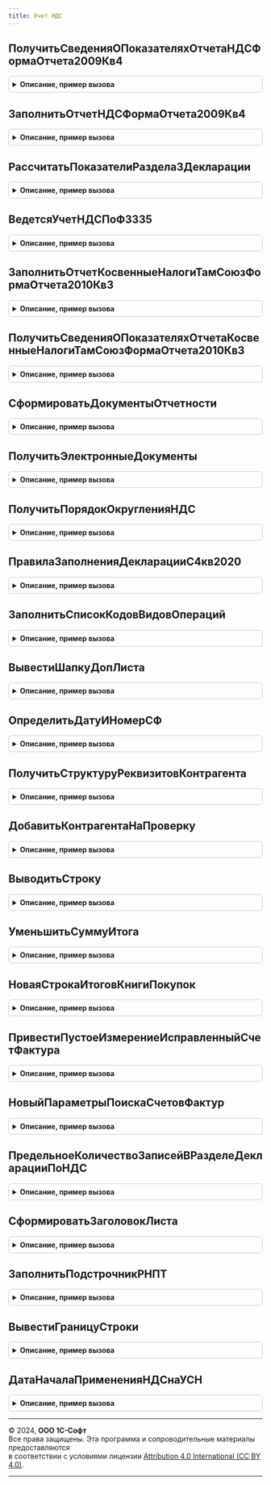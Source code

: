 ```yaml
---
title: Учет НДС
---
```



## ПолучитьСведенияОПоказателяхОтчетаНДСФормаОтчета2009Кв4
<details style="margin: 1em 0; padding: 0.5em; border: 1px solid #ccc; border-radius: 6px;">

<summary style="font-weight: bold; cursor: pointer;">Описание, пример вызова</summary>

```bsl

// Создает список показателей декларации по НДС, которые будут автоматически заполняться.
// Для версии отчета ФормаОтчета2009Кв4.
//
// Параметры:
//	ПоказателиОтчета - Структура - Структура параметров отчета.
//
Процедура ПолучитьСведенияОПоказателяхОтчетаНДСФормаОтчета2009Кв4(ПоказателиОтчета) Экспорт
```

Пример вызова
```bsl
УчетНДС.ПолучитьСведенияОПоказателяхОтчетаНДСФормаОтчета2009Кв4(ПоказателиОтчета) 
```
</details>

## ЗаполнитьОтчетНДСФормаОтчета2009Кв4
<details style="margin: 1em 0; padding: 0.5em; border: 1px solid #ccc; border-radius: 6px;">

<summary style="font-weight: bold; cursor: pointer;">Описание, пример вызова</summary>

```bsl

// Заполняет контейнер с показателями декларации по НДС.
// Для версии отчета ФормаОтчета2009Кв4.
//
// Параметры:
//	ПараметрыОтчета - Структура - Структура параметров отчета.
//	Контейнер - Структура - Данные отчета.
//	СохранятьТаблицуРасшифровок - Булево - Признак необходимости сохранения таблицы расшифровок.
//
Процедура ЗаполнитьОтчетНДСФормаОтчета2009Кв4(ПараметрыОтчета, Контейнер,СохранятьТаблицуРасшифровок = Истина) Экспорт
```

Пример вызова
```bsl
УчетНДС.ЗаполнитьОтчетНДСФормаОтчета2009Кв4(ПараметрыОтчета, Контейнер, СохранятьТаблицуРасшифровок);
```
</details>

## РассчитатьПоказателиРаздела3Декларации
<details style="margin: 1em 0; padding: 0.5em; border: 1px solid #ccc; border-radius: 6px;">

<summary style="font-weight: bold; cursor: pointer;">Описание, пример вызова</summary>

```bsl

// Рассчитывает показатели Раздела 3 Декларации НДС.
//
// Параметры:
//	СтруктураПоказателей - Структура - Данные отчета.
//
Процедура РассчитатьПоказателиРаздела3Декларации(СтруктураПоказателей) Экспорт
```

Пример вызова
```bsl
УчетНДС.РассчитатьПоказателиРаздела3Декларации(СтруктураПоказателей) 
```
</details>

## ВедетсяУчетНДСПоФЗ335
<details style="margin: 1em 0; padding: 0.5em; border: 1px solid #ccc; border-radius: 6px;">

<summary style="font-weight: bold; cursor: pointer;">Описание, пример вызова</summary>

```bsl

// Возвращает признак применения Федерального Закона от 27.11.2017 №335-ФЗ,
// который возлагает исчисление НДС на покупателя товаров, перечисленных в п.8 ст. 161:
// - лом и отходы черных и цветных металлов,
// - алюминий вторичный и его сплавы,
// - сырые шкуры животных.
//
// Параметры:
// 	Дата - Дата - В данном параметре передается дата, на которую необходимо определить признак применения 335-ФЗ.
//
// Возвращаемое значение:
//  Булево - признак применения:
//           Истина - ФЗ применяется;
//           Ложь   - ФЗ не применяется.
//
Функция ВедетсяУчетНДСПоФЗ335(Дата) Экспорт
```

Пример вызова
```bsl
Результат = УчетНДС.ВедетсяУчетНДСПоФЗ335(Дата) 
```
</details>

## ЗаполнитьОтчетКосвенныеНалогиТамСоюзФормаОтчета2010Кв3
<details style="margin: 1em 0; padding: 0.5em; border: 1px solid #ccc; border-radius: 6px;">

<summary style="font-weight: bold; cursor: pointer;">Описание, пример вызова</summary>

```bsl

// Заполняет контейнер с показателями декларации по косвенным налогам (таможенный союз).
// Для версии отчета ФормаОтчета2010Кв3.
//
// Параметры:
//	ПараметрыОтчета - Структура - Структура параметров отчета.
//	Контейнер - Структура - Данные отчета.
//
Процедура ЗаполнитьОтчетКосвенныеНалогиТамСоюзФормаОтчета2010Кв3(ПараметрыОтчета, Контейнер) Экспорт
```

Пример вызова
```bsl
УчетНДС.ЗаполнитьОтчетКосвенныеНалогиТамСоюзФормаОтчета2010Кв3(ПараметрыОтчета, Контейнер) 
```
</details>

## ПолучитьСведенияОПоказателяхОтчетаКосвенныеНалогиТамСоюзФормаОтчета2010Кв3
<details style="margin: 1em 0; padding: 0.5em; border: 1px solid #ccc; border-radius: 6px;">

<summary style="font-weight: bold; cursor: pointer;">Описание, пример вызова</summary>

```bsl

// Создает список показателей декларации по косвенным налогам, которые будут автоматически заполняться.
// Для версии отчета ФормаОтчета2010Кв3.
//
// Параметры:
//	ПоказателиОтчета - Структура - Структура параметров отчета.
//
Процедура ПолучитьСведенияОПоказателяхОтчетаКосвенныеНалогиТамСоюзФормаОтчета2010Кв3(ПоказателиОтчета) Экспорт
```

Пример вызова
```bsl
УчетНДС.ПолучитьСведенияОПоказателяхОтчетаКосвенныеНалогиТамСоюзФормаОтчета2010Кв3(ПоказателиОтчета) 
```
</details>

## СформироватьДокументыОтчетности
<details style="margin: 1em 0; padding: 0.5em; border: 1px solid #ccc; border-radius: 6px;">

<summary style="font-weight: bold; cursor: pointer;">Описание, пример вызова</summary>

```bsl

// Возвращает документы НДС для передачи в электронном виде.
//
// Параметры:
//	СтруктураПараметров - Структура - Содержит ключи:
//		* Организация - СправочникСсылка.Организации.
//		* НалоговыйПериод - Дата - Налоговый период.
//
// Возвращаемое значение:
//	Структура - см. НовыйСтруктураДокументовОтчетности.
//
Функция СформироватьДокументыОтчетности(СтруктураПараметров) Экспорт
```

Пример вызова
```bsl
Результат = УчетНДС.СформироватьДокументыОтчетности(СтруктураПараметров) 
```
</details>

## ПолучитьЭлектронныеДокументы
<details style="margin: 1em 0; padding: 0.5em; border: 1px solid #ccc; border-radius: 6px;">

<summary style="font-weight: bold; cursor: pointer;">Описание, пример вызова</summary>

```bsl

// Получает пакет электронных представлений документов.
//
// Параметры:
//  ВыгружаемыеДокументы - Массив - перечень документов для которых
//                 необходимо получить электронные представления в виде двоичных данных.
//  УникальныйИдентификатор - УникальныйИдентификатор - уникальный идентификатор по которому
//                 осуществляется привязка двоичных данных во временном хранилище.
//
// Возвращаемое значение:
//   Соответствие - соответствие переданных ссылок на документы и массива структур с полями:
//                 * ТипФайла - Строка - описание типа файла;
//                 * ИмяФайла - Строка - имя файла с расширением;
//                 * АдресВременногоХранилища - Строка - адрес временного хранилища, в котором размещены двоичные данные файла.
//
Функция ПолучитьЭлектронныеДокументы(ВыгружаемыеДокументы, УникальныйИдентификатор = Неопределено) Экспорт
```

Пример вызова
```bsl
Результат = УчетНДС.ПолучитьЭлектронныеДокументы(ВыгружаемыеДокументы, УникальныйИдентификатор);
```
</details>

## ПолучитьПорядокОкругленияНДС
<details style="margin: 1em 0; padding: 0.5em; border: 1px solid #ccc; border-radius: 6px;">

<summary style="font-weight: bold; cursor: pointer;">Описание, пример вызова</summary>

```bsl

// Возвращает порядок округления НДС (Федеральный Закон N 248-ФЗ).
//
// Параметры:
// 	Дата  	- 	Дата - В данном параметре передается дата,
//            	на которую необходимо определить порядок округления НДС.
// Возвращаемое значение:
//  Булево - 	признак применения:
//				1 	- сумма НДС исчисляется с копейками;
//				2 	- сумма НДС исчисляется в полных рублях.
//
Функция ПолучитьПорядокОкругленияНДС(Дата) Экспорт
```

Пример вызова
```bsl
Результат = УчетНДС.ПолучитьПорядокОкругленияНДС(Дата) 
```
</details>

## ПравилаЗаполненияДекларацииС4кв2020
<details style="margin: 1em 0; padding: 0.5em; border: 1px solid #ccc; border-radius: 6px;">

<summary style="font-weight: bold; cursor: pointer;">Описание, пример вызова</summary>

```bsl

// Возвращает признак применения правил заполнения декларации НДС по приказу ФНС от 19.08.2020 N ЕД-7-3/591@.
// Помимо прочего, приказом меняется порядок заполнения раздела 7 декларации, графы 3 и 4 с 01.10.2020 заполняются
// для всех операций, кроме операций реализации не на территории РФ.
//
// Параметры:
//  Дата   - тип дата, в данном параметре передается
//           дата на которую необходимо определить признак применения приказа
// Возвращаемое значение:
//  Булево - признак применения
//        Истина - приказ применяется
//        Ложь   - приказ не применяется
//
Функция ПравилаЗаполненияДекларацииС4кв2020(Дата) Экспорт
```

Пример вызова
```bsl
Результат = УчетНДС.ПравилаЗаполненияДекларацииС4кв2020(Дата) 
```
</details>

## ЗаполнитьСписокКодовВидовОпераций
<details style="margin: 1em 0; padding: 0.5em; border: 1px solid #ccc; border-radius: 6px;">

<summary style="font-weight: bold; cursor: pointer;">Описание, пример вызова</summary>

```bsl

// Формирует список кодов видов операций, актуальный на переданную дату.
//
// Параметры:
//   ЧастьЖурнала         - Перечисления.ЧастиЖурналаУчетаСчетовФактур - список различается для полученных и выставленных счетов-фактур.
//   СписокКодовОпераций  - СписокЗначений - список выбора элемента формы, в который помещается формируемый список кодов видов операций.
//   Период               - Дата - дата, на которую требуется получить список кодов видов операций.
//
Процедура ЗаполнитьСписокКодовВидовОпераций(ЧастьЖурнала, СписокКодовОпераций, Период) Экспорт
```

Пример вызова
```bsl
УчетНДС.ЗаполнитьСписокКодовВидовОпераций(ЧастьЖурнала, СписокКодовОпераций, Период) 
```
</details>

## ВывестиШапкуДопЛиста
<details style="margin: 1em 0; padding: 0.5em; border: 1px solid #ccc; border-radius: 6px;">

<summary style="font-weight: bold; cursor: pointer;">Описание, пример вызова</summary>

```bsl

// Выводит шапку для дополнительного листа книги покупок или продаж.
//
// Параметры:
//	ТабличныйДокумент - ТабличныйДокумент - Табличный документ, в который выводятся данные.
//	Макет - ТабличныйДокумент - Макет табличного документа.
//	СтруктураПараметров - Структура - Содержит параметры формирования, см. отчеты книга покупок и продаж.
//	НомерДополнительногоЛиста - Число - Номер листа.
//
Процедура ВывестиШапкуДопЛиста(ТабличныйДокумент, Макет, СтруктураПараметров, НомерДополнительногоЛиста) Экспорт
```

Пример вызова
```bsl
УчетНДС.ВывестиШапкуДопЛиста(ТабличныйДокумент, Макет, СтруктураПараметров, НомерДополнительногоЛиста) 
```
</details>

## ОпределитьДатуИНомерСФ
<details style="margin: 1em 0; padding: 0.5em; border: 1px solid #ccc; border-radius: 6px;">

<summary style="font-weight: bold; cursor: pointer;">Описание, пример вызова</summary>

```bsl

// Возвращает дату и номер счета-фактуры для вывода в отчете.
//
// Параметры:
// 	ЗаписьКниги - Структура, ВыборкаИзРезультатаЗапроса - Содержит поля:
//		* СчетФактура - ДокументСсылка.*, ссылка на документ, указываемый в качестве измерения
//						в регистрах НДС.
//		* НомерСчетаФактуры - Строка, номер счета-фактуры полученный предварительно.
//		* ДатаСчетаФактуры  - Дата, дата счета-фактуры, полученная предварительно.
//		* ОбрабатыватьНомерДокумента - Булево, признак того, что необходимо исключить префиксы из номера
//									документа перед печатью.
//		* СчетФактураДокумент - ДокументСсылка.СчетФактураПолученный/СчетФактураВыданный - ссылка на
//							подчиненный документ "счет-фактура" (необязательный)
//
// Возвращаемое значение:
//	Структура - Содержит ключи, описанные в УчетНДСПереопределяемый.НовыйПредставлениеСчетаФактуры().
//
Функция ОпределитьДатуИНомерСФ(ЗаписьКниги) Экспорт
```

Пример вызова
```bsl
Результат = УчетНДС.ОпределитьДатуИНомерСФ(ЗаписьКниги) 
```
</details>

## ПолучитьСтруктуруРеквизитовКонтрагента
<details style="margin: 1em 0; padding: 0.5em; border: 1px solid #ccc; border-radius: 6px;">

<summary style="font-weight: bold; cursor: pointer;">Описание, пример вызова</summary>

```bsl

// Возвращает данные об ИНН/КПП в зависимости от вида контрагента.
//
// Параметры:
//	ИНН - Строка - ИНН контрагента.
//	КПП - Строка - КПП контрагента. Пустое значение для физического лица.
//	КонтрагентНаименование - Строка - Наименование контрагента.
//
// Возвращаемое значение:
//	Структура - Содержит ключи:
//		* ИННФЛ - Строка - ИНН (для физического лица)
//		* Фамилия - Строка - Фамилия (для физического лица).
//		* Имя - Строка - Имя (для физического лица)
//		* Отчество - Строка - Отчество (для физического лица).
//		* ИННЮЛ - Строка - ИНН (для юридического лица).
//		* КПП - Строка - КПП (для юридического лица).
//		* НаимОрг - Строка - Наименование (для юридического лица).
//
Функция ПолучитьСтруктуруРеквизитовКонтрагента(ИНН, КПП, Знач КонтрагентНаименование = "") Экспорт
```

Пример вызова
```bsl
Результат = УчетНДС.ПолучитьСтруктуруРеквизитовКонтрагента(ИНН, КПП, КонтрагентНаименование);
```
</details>

## ДобавитьКонтрагентаНаПроверку
<details style="margin: 1em 0; padding: 0.5em; border: 1px solid #ccc; border-radius: 6px;">

<summary style="font-weight: bold; cursor: pointer;">Описание, пример вызова</summary>

```bsl

// Добавляет запись книги покупок/продаж для проверки контрагента на сервере ФНС.
//
// Параметры:
//	СтруктураПараметров - Структура - Параметры формирования отчета.
//	Строка - ВыборкаИзРезультатаЗапроса - Данные строки.
//	ОбластьТабличногоДокумента - ТабличныйДокумент - Табличный документ с отчетом.
//	ДетальнаяЗапись - ВыборкаИзРезультатаЗапроса - Детальная запись выборки.
//	НомерРаздела - Число - Номер раздела отчета.
//
Процедура ДобавитьКонтрагентаНаПроверку(СтруктураПараметров, Строка, ОбластьТабличногоДокумента, ДетальнаяЗапись = Неопределено, НомерРаздела = 0) Экспорт
```

Пример вызова
```bsl
УчетНДС.ДобавитьКонтрагентаНаПроверку(СтруктураПараметров, Строка, ОбластьТабличногоДокумента, ДетальнаяЗапись, НомерРаздела);
```
</details>

## ВыводитьСтроку
<details style="margin: 1em 0; padding: 0.5em; border: 1px solid #ccc; border-radius: 6px;">

<summary style="font-weight: bold; cursor: pointer;">Описание, пример вызова</summary>

```bsl

// Возвращает Истина, если текущую строку книги покупок / продаж необходимо выводить в отчет.
//
// Параметры:
//	СтруктураПараметров - Структура - Параметры формирования отчета.
//	Строка - ВыборкаИзРезультатаЗапроса - Данные строки.
//	ЭтоИтог - Булево - Признак того, что строка является итогом.
//	ДетальнаяЗапись - ВыборкаИзРезультатаЗапроса - Детальная запись выборки.
//
// Возвращаемое значение:
//	Булево - Истина, если строку требуется выводить в отчет.
//
Функция ВыводитьСтроку(СтруктураПараметров, Строка, ЭтоИтог = Ложь, ДетальнаяЗапись = Неопределено) Экспорт
```

Пример вызова
```bsl
Результат = УчетНДС.ВыводитьСтроку(СтруктураПараметров, Строка, ЭтоИтог, ДетальнаяЗапись);
```
</details>

## УменьшитьСуммуИтога
<details style="margin: 1em 0; padding: 0.5em; border: 1px solid #ccc; border-radius: 6px;">

<summary style="font-weight: bold; cursor: pointer;">Описание, пример вызова</summary>

```bsl

// Уменьшает итоги по книге покупок / продаж по данным текущей вычитаемой строки.
//
// Параметры:
//	СтрокаИтога - Структура - Содержит ключи для строки итогов книги покупок / продаж.
//	СтрокаВычитаемая - Произвольный - Данные вычитаемой строки.
//	СтруктураПараметров - Структура - Параметры формирования отчета.
//
Процедура УменьшитьСуммуИтога(СтрокаИтога, СтрокаВычитаемая, СтруктураПараметров) Экспорт
```

Пример вызова
```bsl
УчетНДС.УменьшитьСуммуИтога(СтрокаИтога, СтрокаВычитаемая, СтруктураПараметров) 
```
</details>

## НоваяСтрокаИтоговКнигиПокупок
<details style="margin: 1em 0; padding: 0.5em; border: 1px solid #ccc; border-radius: 6px;">

<summary style="font-weight: bold; cursor: pointer;">Описание, пример вызова</summary>

```bsl

// Возвращает структуру итогов книги покупок.
//
// Возвращаемое значение:
//	Структура - Содержит ключи для строки итогов книги покупок.
//
Функция НоваяСтрокаИтоговКнигиПокупок() Экспорт
```

Пример вызова
```bsl
Результат = УчетНДС.НоваяСтрокаИтоговКнигиПокупок() 
```
</details>

## ПривестиПустоеИзмерениеИсправленныйСчетФактура
<details style="margin: 1em 0; padding: 0.5em; border: 1px solid #ccc; border-radius: 6px;">

<summary style="font-weight: bold; cursor: pointer;">Описание, пример вызова</summary>

```bsl

// Заменяет пустые значения измерения ИсправленныйСчетФактура регистров НДС на Неопределено.
//
// Параметры:
//	Движения - РегистрНакопленияНаборЗаписей.НДСЗаписиКнигиПокупок,
//				РегистрНакопленияНаборЗаписей.НДСЗаписиКнигиПродаж - Наборы регистров НДС.
//
Процедура ПривестиПустоеИзмерениеИсправленныйСчетФактура(Движения) Экспорт
```

Пример вызова
```bsl
УчетНДС.ПривестиПустоеИзмерениеИсправленныйСчетФактура(Движения) 
```
</details>

## НовыйПараметрыПоискаСчетовФактур
<details style="margin: 1em 0; padding: 0.5em; border: 1px solid #ccc; border-radius: 6px;">

<summary style="font-weight: bold; cursor: pointer;">Описание, пример вызова</summary>

```bsl

// Возвращает структуру с отбором для поиска счетов-фактур полученных.
//
// Возвращаемое значение:
//	Структура - Содержит ключи для поиска счета-фактуры.
//
Функция НовыйПараметрыПоискаСчетовФактур() Экспорт
```

Пример вызова
```bsl
Результат = УчетНДС.НовыйПараметрыПоискаСчетовФактур() 
```
</details>

## ПредельноеКоличествоЗаписейВРазделеДекларацииПоНДС
<details style="margin: 1em 0; padding: 0.5em; border: 1px solid #ccc; border-radius: 6px;">

<summary style="font-weight: bold; cursor: pointer;">Описание, пример вызова</summary>

```bsl

// Возвращает значение константы ПредельноеКоличествоЗаписейВРазделеДекларацииПоНДС
// для разделения больших книг покупок и продаж на части.
//
// Возвращаемое значение:
//	Число - число строк в одной порции отчета.
//
Функция ПредельноеКоличествоЗаписейВРазделеДекларацииПоНДС() Экспорт
```

Пример вызова
```bsl
Результат = УчетНДС.ПредельноеКоличествоЗаписейВРазделеДекларацииПоНДС() 
```
</details>

## СформироватьЗаголовокЛиста
<details style="margin: 1em 0; padding: 0.5em; border: 1px solid #ccc; border-radius: 6px;">

<summary style="font-weight: bold; cursor: pointer;">Описание, пример вызова</summary>

```bsl

// Возвращает текст с названием листа книги покупок или продаж, разделенной на порции.
//
// Параметры:
//	НазваниеРаздела - Строка - Основное название раздела книги.
//	СчетчикСегментов - Число - Номер текущей части.
//
// Возвращаемое значение:
//	Строка - Сформированное название листа.
//
Функция СформироватьЗаголовокЛиста(НазваниеРаздела, СчетчикСегментов) Экспорт
```

Пример вызова
```bsl
Результат = УчетНДС.СформироватьЗаголовокЛиста(НазваниеРаздела, СчетчикСегментов) 
```
</details>

## ЗаполнитьПодстрочникРНПТ
<details style="margin: 1em 0; padding: 0.5em; border: 1px solid #ccc; border-radius: 6px;">

<summary style="font-weight: bold; cursor: pointer;">Описание, пример вызова</summary>

```bsl

Процедура ЗаполнитьПодстрочникРНПТ(Знач ДетальнаяЗапись, Знач ЗаписьКниги, Знач ПараметрыСтрокиРНПТ, Знач СтруктураПараметров, Знач СтруктураСекций, Знач СчетчикСегментов, Знач ТабличныйДокумент) Экспорт
```

Пример вызова
```bsl
УчетНДС.ЗаполнитьПодстрочникРНПТ(ДетальнаяЗапись, ЗаписьКниги, ПараметрыСтрокиРНПТ, СтруктураПараметров, СтруктураСекций, СчетчикСегментов, ТабличныйДокумент) 
```
</details>

## ВывестиГраницуСтроки
<details style="margin: 1em 0; padding: 0.5em; border: 1px solid #ccc; border-radius: 6px;">

<summary style="font-weight: bold; cursor: pointer;">Описание, пример вызова</summary>

```bsl

Процедура ВывестиГраницуСтроки(Знач СтруктураПараметров, Знач СтруктураСекций) Экспорт
```

Пример вызова
```bsl
УчетНДС.ВывестиГраницуСтроки(СтруктураПараметров, СтруктураСекций) 
```
</details>

## ДатаНачалаПримененияНДСнаУСН
<details style="margin: 1em 0; padding: 0.5em; border: 1px solid #ccc; border-radius: 6px;">

<summary style="font-weight: bold; cursor: pointer;">Описание, пример вызова</summary>

```bsl

// Дата, с которой вступает в силу закон о НДС для УСН
//
// Возвращаемое значение:
//  Дата - Дата начала применения НДС на УСН    //Федеральный закон от 12.07.2024 № 176-ФЗ
Функция ДатаНачалаПримененияНДСнаУСН() Экспорт
```

Пример вызова
```bsl
Результат = УчетНДС.ДатаНачалаПримененияНДСнаУСН() 
```
</details>

---

© 2024, **ООО 1С-Софт**  
Все права защищены. Эта программа и сопроводительные материалы предоставляются  
в соответствии с условиями лицензии [Attribution 4.0 International (CC BY 4.0)](https://creativecommons.org/licenses/by/4.0/legalcode).

---
